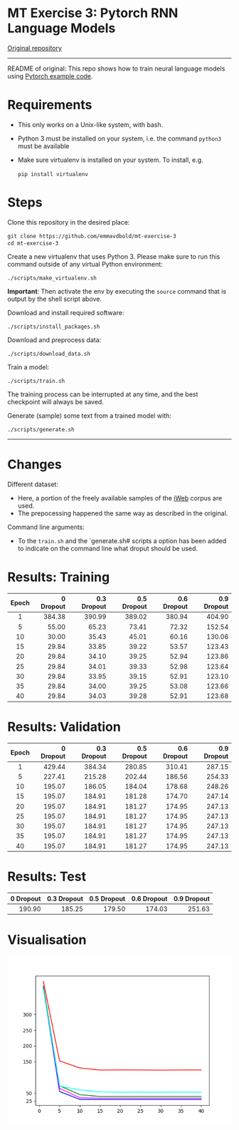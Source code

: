 # MT Exercise 3: Pytorch RNN Language Models


[Original repository](https://github.com/emmavdbold/mt-exercise-3) 


________________
README of original:
This repo shows how to train neural language models using [Pytorch example code](https://github.com/pytorch/examples/tree/master/word_language_model).

# Requirements

- This only works on a Unix-like system, with bash.
- Python 3 must be installed on your system, i.e. the command `python3` must be available
- Make sure virtualenv is installed on your system. To install, e.g.

    `pip install virtualenv`

# Steps

Clone this repository in the desired place:

    git clone https://github.com/emmavdbold/mt-exercise-3
    cd mt-exercise-3

Create a new virtualenv that uses Python 3. Please make sure to run this command outside of any virtual Python environment:

    ./scripts/make_virtualenv.sh

**Important**: Then activate the env by executing the `source` command that is output by the shell script above.

Download and install required software:

    ./scripts/install_packages.sh

Download and preprocess data:

    ./scripts/download_data.sh

Train a model:

    ./scripts/train.sh

The training process can be interrupted at any time, and the best checkpoint will always be saved.

Generate (sample) some text from a trained model with:

    ./scripts/generate.sh

________________
# Changes 

Different dataset: 
- Here, a portion of the freely available samples of the [iWeb](https://www.english-corpora.org/iweb/) corpus are used.
- The prepocessing happened the same way as described in the original.

Command line arguments:
- To the `train.sh` and the `generate.sh# scripts a option has been added to indicate on the command line what droput should be used.

# Results: Training

| Epoch | 0 Dropout | 0.3 Dropout | 0.5 Dropout | 0.6 Dropout | 0.9 Dropout |
|:-----:|----------:|------------:|------------:|------------:|------------:|
|   1   |    384.38 |      390.99 |      389.02 |      380.94 |      404.90 |
|   5   |     55.00 |    65.23 |       73.41 |       72.32 |      152.54 |
|  10   |     30.00 |   35.43 |       45.01 |       60.16 |      130.06 |
|  15   |     29.84 |    33.85 |            39.22 |       53.57 |      123.43 |
|  20   |     29.84 |    34.10 |      39.25 |       52.94 |            123.86 |
|  25   |     29.84 |    34.01 |      39.33|       52.98 |      123.64 |
|  30   |     29.84 |  33.95 |      39.15 |       52.91 |      123.10 |
|  35   |     29.84 |    34.00 |      39.25 |       53.08 |      123.66 |
|  40   |     29.84 |  34.03 |      39.28 |       52.91 |      123.68 |

# Results: Validation

| Epoch | 0 Dropout | 0.3 Dropout |      0.5 Dropout | 0.6 Dropout | 0.9 Dropout |
|:-----:|----------:|------------:|-----------------:|------------:|------------:|
|   1   |    429.44 |      384.34 |           280.85 |      310.41 |      287.15 |
|   5   |  227.41|            215.28 |            202.44 |      186.56 |      254.33 |
|  10   | 195.07|       186.05 |            184.04 |      178.68 |      248.26 |
|  15   |  195.07 |       184.91 |            181.28 |      174.70 |      247.14 |
|  20   |  195.07 |       184.91 |            181.27 |      174.95 |      247.13 |
|  25   |  195.07 |       184.91 |            181.27 |      174.95 |      247.13 |
|  30   |    195.07 |       184.91 |            181.27 |      174.95 |      247.13 |
|  35   |  195.07 |       184.91 |            181.27 |      174.95 |      247.13 |
|  40   |    195.07 |       184.91 |            181.27 |      174.95 |    247.13 |

# Results: Test

| 0 Dropout | 0.3 Dropout |      0.5 Dropout | 0.6 Dropout | 0.9 Dropout |
|----------:|------------:|-----------------:|------------:|------------:|
|   190.90|      185.25|           179.50 |      174.03 |      251.63 |

# Visualisation
![The charts of the training ppls.](https://github.com/ulrichjulia/mt-exercise-3//blob/eb42f95fc3c9e768b1a25124a8bb693eea64498e/results.png)
